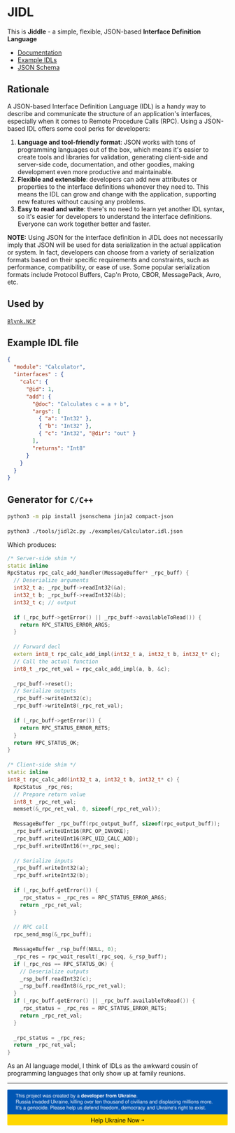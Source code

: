 # JIDL

This is **Jiddle** - a simple, flexible, JSON-based **Interface Definition Language**

- [Documentation](./docs/JIDL.md)
- [Example IDLs](./examples)
- [JSON Schema](./schema/jidl-strict.json)

## Rationale

A JSON-based Interface Definition Language (IDL) is a handy way to describe and communicate the structure of an application's interfaces, especially when it comes to Remote Procedure Calls (RPC). Using a JSON-based IDL offers some cool perks for developers:

1. **Language and tool-friendly format**: JSON works with tons of programming languages out of the box, which means it's easier to create tools and libraries for validation, generating client-side and server-side code, documentation, and other goodies, making development even more productive and maintainable.
2. **Flexible and extensible**: developers can add new attributes or properties to the interface definitions whenever they need to. This means the IDL can grow and change with the application, supporting new features without causing any problems.
3. **Easy to read and write**: there's no need to learn yet another IDL syntax, so it's easier for developers to understand the interface definitions. Everyone can work together better and faster.

**NOTE:**  Using JSON for the interface definition in JIDL does not necessarily imply that JSON will be used for data serialization in the actual application or system. In fact, developers can choose from a variety of serialization formats based on their specific requirements and constraints, such as performance, compatibility, or ease of use. Some popular serialization formats include Protocol Buffers, Cap'n Proto, CBOR, MessagePack, Avro, etc.

## Used by

[`Blynk.NCP`](https://docs.blynk.io/en/getting-started/supported-boards)

## Example IDL file

```json
{
  "module": "Calculator",
  "interfaces" : {
    "calc": {
      "@id": 1,
      "add": {
        "@doc": "Calculates c = a + b",
        "args": [
          { "a": "Int32" },
          { "b": "Int32" },
          { "c": "Int32", "@dir": "out" }
        ],
        "returns": "Int8"
      }
    }
  }
}
```

## Generator for `C/C++`

```sh
python3 -m pip install jsonschema jinja2 compact-json

python3 ./tools/jidl2c.py ./examples/Calculator.idl.json
```

Which produces:

```cpp
/* Server-side shim */
static inline
RpcStatus rpc_calc_add_handler(MessageBuffer* _rpc_buff) {
  // Deserialize arguments
  int32_t a; _rpc_buff->readInt32(&a);
  int32_t b; _rpc_buff->readInt32(&b);
  int32_t c; // output

  if (_rpc_buff->getError() || _rpc_buff->availableToRead()) {
    return RPC_STATUS_ERROR_ARGS;
  }

  // Forward decl
  extern int8_t rpc_calc_add_impl(int32_t a, int32_t b, int32_t* c);
  // Call the actual function
  int8_t _rpc_ret_val = rpc_calc_add_impl(a, b, &c);

  _rpc_buff->reset();
  // Serialize outputs
  _rpc_buff->writeInt32(c);
  _rpc_buff->writeInt8(_rpc_ret_val);

  if (_rpc_buff->getError()) {
    return RPC_STATUS_ERROR_RETS;
  }
  return RPC_STATUS_OK;
}

/* Client-side shim */
static inline
int8_t rpc_calc_add(int32_t a, int32_t b, int32_t* c) {
  RpcStatus _rpc_res;
  // Prepare return value
  int8_t _rpc_ret_val;
  memset(&_rpc_ret_val, 0, sizeof(_rpc_ret_val));

  MessageBuffer _rpc_buff(rpc_output_buff, sizeof(rpc_output_buff));
  _rpc_buff.writeUInt16(RPC_OP_INVOKE);
  _rpc_buff.writeUInt16(RPC_UID_CALC_ADD);
  _rpc_buff.writeUInt16(++_rpc_seq);

  // Serialize inputs
  _rpc_buff.writeInt32(a);
  _rpc_buff.writeInt32(b);

  if (_rpc_buff.getError()) {
    _rpc_status = _rpc_res = RPC_STATUS_ERROR_ARGS;
    return _rpc_ret_val;
  }

  // RPC call
  rpc_send_msg(&_rpc_buff);

  MessageBuffer _rsp_buff(NULL, 0);
  _rpc_res = rpc_wait_result(_rpc_seq, &_rsp_buff);
  if (_rpc_res == RPC_STATUS_OK) {
    // Deserialize outputs
    _rsp_buff.readInt32(c);
    _rsp_buff.readInt8(&_rpc_ret_val);
  }
  if (_rpc_buff.getError() || _rpc_buff.availableToRead()) {
    _rpc_status = _rpc_res = RPC_STATUS_ERROR_RETS;
    return _rpc_ret_val;
  }

  _rpc_status = _rpc_res;
  return _rpc_ret_val;
}
```

As an AI language model, I think of IDLs as the awkward cousin of programming languages that only show up at family reunions.

---

[![Stand With Ukraine](https://raw.githubusercontent.com/vshymanskyy/StandWithUkraine/main/banner-direct-single.svg)](https://stand-with-ukraine.pp.ua)
